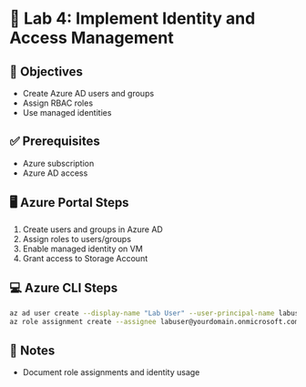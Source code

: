 # 🧪 Lab 4: Implement Identity and Access Management

## 📘 Objectives
- Create Azure AD users and groups
- Assign RBAC roles
- Use managed identities

## ✅ Prerequisites
- Azure subscription
- Azure AD access

## 🖥️ Azure Portal Steps
1. Create users and groups in Azure AD
2. Assign roles to users/groups
3. Enable managed identity on VM
4. Grant access to Storage Account

## 💻 Azure CLI Steps
```bash
az ad user create --display-name "Lab User" --user-principal-name labuser@yourdomain.onmicrosoft.com --password "YourP@ssword123"
az role assignment create --assignee labuser@yourdomain.onmicrosoft.com --role "Reader" --scope /subscriptions/<subscriptionId>
```

## 📝 Notes
- Document role assignments and identity usage
